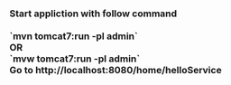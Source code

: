 <H3>Start appliction with follow command 
<br>
<br>
`mvn tomcat7:run -pl admin`
<br>
OR
<br>
`mvw tomcat7:run -pl admin`
<br>
Go to http://localhost:8080/home/helloService
